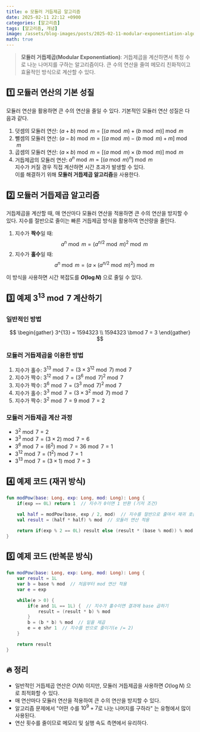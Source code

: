 ```yaml
---
title: ⚙️ 모듈러 거듭제곱 알고리즘
date: 2025-02-11 22:12 +0900
categories: [알고리즘]
tags: [알고리즘, 개념]
image: /assets/blog-images/posts/2025-02-11-modular-exponentiation-algorithm/title.png
math: true
---
```


> **모듈러 거듭제곱(Modular Exponentiation)**: 거듭제곱을 계산하면서 특정 수로 나눈 나머지를 구하는 알고리즘이다. 큰 수의 연산을 줄여 메모리 친화적이고 효율적인 방식으로 계산할 수 있다.

## 1️⃣ 모듈러 연산의 기본 성질

모듈러 연산을 활용하면 큰 수의 연산을 줄일 수 있다.
기본적인 모듈러 연산 성질은 다음과 같다.

1. 덧셈의 모듈러 연산: $(a + b) \bmod m = [(a \bmod m) + (b \bmod m)] \bmod m$
2. 뺄셈의 모듈러 연산: $(a - b) \bmod m = [(a \bmod m) - (b \bmod m) + m] \bmod m$
3. 곱셈의 모듈러 연산: $(a \times b) \bmod m = [(a \bmod m) \times (b \bmod m)] \bmod m$
4. 거듭제곱의 모듈러 연산: $a^n \bmod m = [(a \bmod m)^n] \bmod m$  
  지수가 커질 경우 직접 계산하면 시간 초과가 발생할 수 있다.  
  이를 해결하기 위해 **모듈러 거듭제곱 알고리즘**을 사용한다.

## 2️⃣ 모듈러 거듭제곱 알고리즘

거듭제곱을 계산할 때, 매 연산마다 모듈러 연산을 적용하면 큰 수의 연산을 방지할 수 있다. 지수를 절반으로 줄이는 빠른 거듭제곱 방식을 활용하여 연산량을 줄인다.

1. 지수가 **짝수**일 때:
  $$a^n \bmod m = (a^{n/2} \bmod m)^2 \bmod m$$
2. 지수가 **홀수**일 때:
  $$a^n \bmod m = (a \times (a^{n/2} \bmod m)^2) \bmod m$$

이 방식을 사용하면 시간 복잡도를 **$O(\log N)$** 으로 줄일 수 있다.

## 3️⃣ 예제 $3^{13} \bmod 7$ 계산하기

### 일반적인 방법

$$
\begin{gather}
3^{13} = 1594323 \\
1594323 \bmod 7 = 3
\end{gather}
$$

### 모듈러 거듭제곱을 이용한 방법

1. 지수가 홀수: $3^{13} \bmod 7 = (3 \times 3^{12} \bmod 7) \bmod 7$
2. 지수가 짝수: $3^{12} \bmod 7 = (3^6 \bmod 7)^2 \bmod 7$
3. 지수가 짝수: $3^6 \bmod 7 = (3^3 \bmod 7)^2 \bmod 7$
4. 지수가 홀수: $3^3 \bmod 7 = (3 \times 3^2 \bmod 7) \bmod 7$
5. 지수가 짝수: $3^2 \bmod 7 = 9 \bmod 7 = 2$

### 모듈러 거듭제곱 계산 과정

- $3^2 \bmod 7 = 2$
- $3^3 \bmod 7 = (3 \times 2) \bmod 7 = 6$
- $3^6 \bmod 7 = (6^2) \bmod 7 = 36 \bmod 7 = 1$
- $3^{12} \bmod 7 = (1^2) \bmod 7 = 1$
- $3^{13} \bmod 7 = (3 \times 1) \bmod 7 = 3$

## 4️⃣ 예제 코드 (재귀 방식)

```kotlin
fun modPow(base: Long, exp: Long, mod: Long): Long {
    if(exp == 0L) return 1  // 지수가 0이면 1 반환 (기저 조건)

    val half = modPow(base, exp / 2, mod)  // 지수를 절반으로 줄여서 재귀 호출
    val result = (half * half) % mod  // 모듈러 연산 적용

    return if(exp % 2 == 0L) result else (result * (base % mod)) % mod  // 지수가 홀수면 base 추가 곱셈
}
```

## 5️⃣ 예제 코드 (반복문 방식)

```kotlin
fun modPow(base: Long, exp: Long, mod: Long): Long {
    var result = 1L
    var b = base % mod  // 처음부터 mod 연산 적용
    var e = exp

    while(e > 0) {
        if(e and 1L == 1L) {  // 지수가 홀수이면 결과에 base 곱하기
            result = (result * b) % mod
        }
        b = (b * b) % mod  // 밑을 제곱
        e = e shr 1  // 지수를 반으로 줄이기(e /= 2)
    }

    return result
}
```

## 🔥 정리

- 일반적인 거듭제곱 연산은 $O(N)$ 이지만, 모듈러 거듭제곱을 사용하면 $O(\log N)$ 으로 최적화할 수 있다.
- 매 연산마다 모듈러 연산을 적용하여 큰 수의 연산을 방지할 수 있다.
- 알고리즘 문제에서 "어떤 수를 $10^9+7$로 나눈 나머지를 구하라" 는 유형에서 많이 사용된다.
- 연산 횟수를 줄이므로 메모리 및 실행 속도 측면에서 유리하다.
